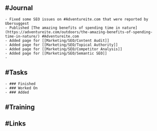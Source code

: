 ## #Journal
	- Fixed some SEO issues on #Adventureite.com that were reported by Ubersuggest
	- Published [The amazing benefits of spending time in nature](https://adventureite.com/outdoors/the-amazing-benefits-of-spending-time-in-nature/) #Adventureite.com
	- Added page for [[Marketing/SEO/Content Audit]]
	- Added page for [[Marketing/SEO/Topical Authority]]
	- Added page for [[Marketing/SEO/Competitor Analysis]]
	- Added page for [[Marketing/SEO/Semantic SEO]]
	-
## #Tasks
	- ### Finished
	- ### Worked On
	- ### Added
## #Training
## #Links